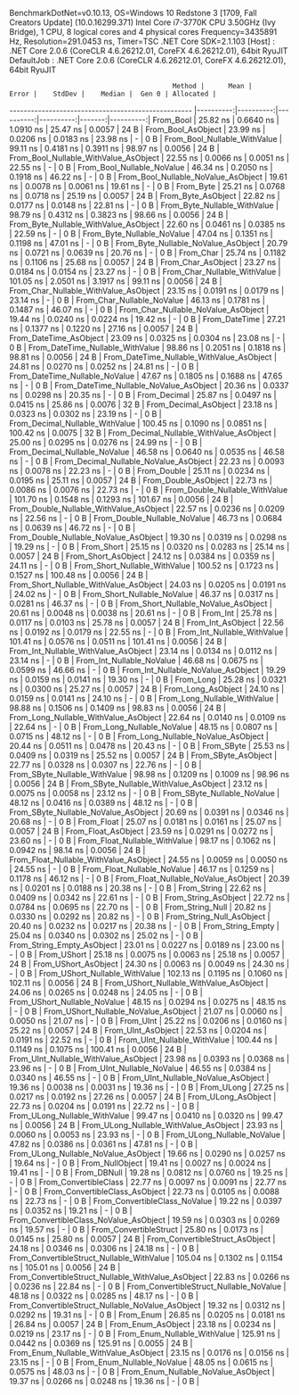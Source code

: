 
BenchmarkDotNet=v0.10.13, OS=Windows 10 Redstone 3 [1709, Fall Creators Update] (10.0.16299.371)
Intel Core i7-3770K CPU 3.50GHz (Ivy Bridge), 1 CPU, 8 logical cores and 4 physical cores
Frequency=3435891 Hz, Resolution=291.0453 ns, Timer=TSC
.NET Core SDK=2.1.103
  [Host]     : .NET Core 2.0.6 (CoreCLR 4.6.26212.01, CoreFX 4.6.26212.01), 64bit RyuJIT
  DefaultJob : .NET Core 2.0.6 (CoreCLR 4.6.26212.01, CoreFX 4.6.26212.01), 64bit RyuJIT


                                             Method |      Mean |     Error |    StdDev |    Median |  Gen 0 | Allocated |
--------------------------------------------------- |----------:|----------:|----------:|----------:|-------:|----------:|
                                          From_Bool |  25.82 ns | 0.6640 ns | 1.0910 ns |  25.47 ns | 0.0057 |      24 B |
                                 From_Bool_AsObject |  23.99 ns | 0.0206 ns | 0.0183 ns |  23.98 ns |      - |       0 B |
                       From_Bool_Nullable_WithValue |  99.11 ns | 0.4181 ns | 0.3911 ns |  98.97 ns | 0.0056 |      24 B |
              From_Bool_Nullable_WithValue_AsObject |  22.55 ns | 0.0066 ns | 0.0051 ns |  22.55 ns |      - |       0 B |
                         From_Bool_Nullable_NoValue |  46.34 ns | 0.2050 ns | 0.1918 ns |  46.22 ns |      - |       0 B |
                From_Bool_Nullable_NoValue_AsObject |  19.61 ns | 0.0078 ns | 0.0061 ns |  19.61 ns |      - |       0 B |
                                          From_Byte |  25.21 ns | 0.0768 ns | 0.0718 ns |  25.19 ns | 0.0057 |      24 B |
                                 From_Byte_AsObject |  22.82 ns | 0.0177 ns | 0.0148 ns |  22.81 ns |      - |       0 B |
                       From_Byte_Nullable_WithValue |  98.79 ns | 0.4312 ns | 0.3823 ns |  98.66 ns | 0.0056 |      24 B |
              From_Byte_Nullable_WithValue_AsObject |  22.60 ns | 0.0461 ns | 0.0385 ns |  22.59 ns |      - |       0 B |
                         From_Byte_Nullable_NoValue |  47.04 ns | 0.1351 ns | 0.1198 ns |  47.01 ns |      - |       0 B |
                From_Byte_Nullable_NoValue_AsObject |  20.79 ns | 0.0721 ns | 0.0639 ns |  20.76 ns |      - |       0 B |
                                          From_Char |  25.74 ns | 0.1182 ns | 0.1106 ns |  25.68 ns | 0.0057 |      24 B |
                                 From_Char_AsObject |  23.27 ns | 0.0184 ns | 0.0154 ns |  23.27 ns |      - |       0 B |
                       From_Char_Nullable_WithValue | 101.05 ns | 2.0501 ns | 3.1917 ns |  99.11 ns | 0.0056 |      24 B |
              From_Char_Nullable_WithValue_AsObject |  23.15 ns | 0.0191 ns | 0.0179 ns |  23.14 ns |      - |       0 B |
                         From_Char_Nullable_NoValue |  46.13 ns | 0.1781 ns | 0.1487 ns |  46.07 ns |      - |       0 B |
                From_Char_Nullable_NoValue_AsObject |  19.44 ns | 0.0240 ns | 0.0224 ns |  19.42 ns |      - |       0 B |
                                      From_DateTime |  27.21 ns | 0.1377 ns | 0.1220 ns |  27.16 ns | 0.0057 |      24 B |
                             From_DateTime_AsObject |  23.09 ns | 0.0325 ns | 0.0304 ns |  23.08 ns |      - |       0 B |
                   From_DateTime_Nullable_WithValue |  98.86 ns | 0.2051 ns | 0.1818 ns |  98.81 ns | 0.0056 |      24 B |
          From_DateTime_Nullable_WithValue_AsObject |  24.81 ns | 0.0270 ns | 0.0252 ns |  24.81 ns |      - |       0 B |
                     From_DateTime_Nullable_NoValue |  47.67 ns | 0.1805 ns | 0.1688 ns |  47.65 ns |      - |       0 B |
            From_DateTime_Nullable_NoValue_AsObject |  20.36 ns | 0.0337 ns | 0.0298 ns |  20.35 ns |      - |       0 B |
                                       From_Decimal |  25.87 ns | 0.0497 ns | 0.0415 ns |  25.86 ns | 0.0076 |      32 B |
                              From_Decimal_AsObject |  23.18 ns | 0.0323 ns | 0.0302 ns |  23.19 ns |      - |       0 B |
                    From_Decimal_Nullable_WithValue | 100.45 ns | 0.1090 ns | 0.0851 ns | 100.42 ns | 0.0075 |      32 B |
           From_Decimal_Nullable_WithValue_AsObject |  25.00 ns | 0.0295 ns | 0.0276 ns |  24.99 ns |      - |       0 B |
                      From_Decimal_Nullable_NoValue |  46.58 ns | 0.0640 ns | 0.0535 ns |  46.58 ns |      - |       0 B |
             From_Decimal_Nullable_NoValue_AsObject |  22.23 ns | 0.0093 ns | 0.0078 ns |  22.23 ns |      - |       0 B |
                                        From_Double |  25.11 ns | 0.0234 ns | 0.0195 ns |  25.11 ns | 0.0057 |      24 B |
                               From_Double_AsObject |  22.73 ns | 0.0086 ns | 0.0076 ns |  22.73 ns |      - |       0 B |
                     From_Double_Nullable_WithValue | 101.70 ns | 0.1548 ns | 0.1293 ns | 101.67 ns | 0.0056 |      24 B |
            From_Double_Nullable_WithValue_AsObject |  22.57 ns | 0.0236 ns | 0.0209 ns |  22.56 ns |      - |       0 B |
                       From_Double_Nullable_NoValue |  46.73 ns | 0.0684 ns | 0.0639 ns |  46.72 ns |      - |       0 B |
              From_Double_Nullable_NoValue_AsObject |  19.30 ns | 0.0319 ns | 0.0298 ns |  19.29 ns |      - |       0 B |
                                         From_Short |  25.15 ns | 0.0320 ns | 0.0283 ns |  25.14 ns | 0.0057 |      24 B |
                                From_Short_AsObject |  24.12 ns | 0.0384 ns | 0.0359 ns |  24.11 ns |      - |       0 B |
                      From_Short_Nullable_WithValue | 100.52 ns | 0.1723 ns | 0.1527 ns | 100.48 ns | 0.0056 |      24 B |
             From_Short_Nullable_WithValue_AsObject |  24.03 ns | 0.0205 ns | 0.0191 ns |  24.02 ns |      - |       0 B |
                        From_Short_Nullable_NoValue |  46.37 ns | 0.0317 ns | 0.0281 ns |  46.37 ns |      - |       0 B |
               From_Short_Nullable_NoValue_AsObject |  20.61 ns | 0.0048 ns | 0.0038 ns |  20.61 ns |      - |       0 B |
                                           From_Int |  25.78 ns | 0.0117 ns | 0.0103 ns |  25.78 ns | 0.0057 |      24 B |
                                  From_Int_AsObject |  22.56 ns | 0.0192 ns | 0.0179 ns |  22.55 ns |      - |       0 B |
                        From_Int_Nullable_WithValue | 101.41 ns | 0.0576 ns | 0.0511 ns | 101.41 ns | 0.0056 |      24 B |
               From_Int_Nullable_WithValue_AsObject |  23.14 ns | 0.0134 ns | 0.0112 ns |  23.14 ns |      - |       0 B |
                          From_Int_Nullable_NoValue |  46.68 ns | 0.0675 ns | 0.0599 ns |  46.66 ns |      - |       0 B |
                 From_Int_Nullable_NoValue_AsObject |  19.29 ns | 0.0159 ns | 0.0141 ns |  19.30 ns |      - |       0 B |
                                          From_Long |  25.28 ns | 0.0321 ns | 0.0300 ns |  25.27 ns | 0.0057 |      24 B |
                                 From_Long_AsObject |  24.10 ns | 0.0159 ns | 0.0141 ns |  24.10 ns |      - |       0 B |
                       From_Long_Nullable_WithValue |  98.88 ns | 0.1506 ns | 0.1409 ns |  98.83 ns | 0.0056 |      24 B |
              From_Long_Nullable_WithValue_AsObject |  22.64 ns | 0.0140 ns | 0.0109 ns |  22.64 ns |      - |       0 B |
                         From_Long_Nullable_NoValue |  48.15 ns | 0.0807 ns | 0.0715 ns |  48.12 ns |      - |       0 B |
                From_Long_Nullable_NoValue_AsObject |  20.44 ns | 0.0511 ns | 0.0478 ns |  20.43 ns |      - |       0 B |
                                         From_SByte |  25.53 ns | 0.0409 ns | 0.0319 ns |  25.52 ns | 0.0057 |      24 B |
                                From_SByte_AsObject |  22.77 ns | 0.0328 ns | 0.0307 ns |  22.76 ns |      - |       0 B |
                      From_SByte_Nullable_WithValue |  98.98 ns | 0.1209 ns | 0.1009 ns |  98.96 ns | 0.0056 |      24 B |
             From_SByte_Nullable_WithValue_AsObject |  23.12 ns | 0.0075 ns | 0.0058 ns |  23.12 ns |      - |       0 B |
                        From_SByte_Nullable_NoValue |  48.12 ns | 0.0416 ns | 0.0389 ns |  48.12 ns |      - |       0 B |
               From_SByte_Nullable_NoValue_AsObject |  20.69 ns | 0.0391 ns | 0.0346 ns |  20.68 ns |      - |       0 B |
                                         From_Float |  25.07 ns | 0.0181 ns | 0.0161 ns |  25.07 ns | 0.0057 |      24 B |
                                From_Float_AsObject |  23.59 ns | 0.0291 ns | 0.0272 ns |  23.60 ns |      - |       0 B |
                      From_Float_Nullable_WithValue |  98.17 ns | 0.1062 ns | 0.0942 ns |  98.14 ns | 0.0056 |      24 B |
             From_Float_Nullable_WithValue_AsObject |  24.55 ns | 0.0059 ns | 0.0050 ns |  24.55 ns |      - |       0 B |
                        From_Float_Nullable_NoValue |  46.17 ns | 0.1259 ns | 0.1178 ns |  46.12 ns |      - |       0 B |
               From_Float_Nullable_NoValue_AsObject |  20.39 ns | 0.0201 ns | 0.0188 ns |  20.38 ns |      - |       0 B |
                                        From_String |  22.62 ns | 0.0409 ns | 0.0342 ns |  22.61 ns |      - |       0 B |
                               From_String_AsObject |  22.72 ns | 0.0784 ns | 0.0695 ns |  22.70 ns |      - |       0 B |
                                   From_String_Null |  20.82 ns | 0.0330 ns | 0.0292 ns |  20.82 ns |      - |       0 B |
                          From_String_Null_AsObject |  20.40 ns | 0.0232 ns | 0.0217 ns |  20.38 ns |      - |       0 B |
                                  From_String_Empty |  25.04 ns | 0.0340 ns | 0.0302 ns |  25.02 ns |      - |       0 B |
                         From_String_Empty_AsObject |  23.01 ns | 0.0227 ns | 0.0189 ns |  23.00 ns |      - |       0 B |
                                        From_UShort |  25.18 ns | 0.0075 ns | 0.0063 ns |  25.18 ns | 0.0057 |      24 B |
                               From_UShort_AsObject |  24.30 ns | 0.0063 ns | 0.0049 ns |  24.30 ns |      - |       0 B |
                     From_UShort_Nullable_WithValue | 102.13 ns | 0.1195 ns | 0.1060 ns | 102.11 ns | 0.0056 |      24 B |
            From_UShort_Nullable_WithValue_AsObject |  24.06 ns | 0.0265 ns | 0.0248 ns |  24.05 ns |      - |       0 B |
                       From_UShort_Nullable_NoValue |  48.15 ns | 0.0294 ns | 0.0275 ns |  48.15 ns |      - |       0 B |
              From_UShort_Nullable_NoValue_AsObject |  21.07 ns | 0.0060 ns | 0.0050 ns |  21.07 ns |      - |       0 B |
                                          From_UInt |  25.22 ns | 0.0206 ns | 0.0160 ns |  25.22 ns | 0.0057 |      24 B |
                                 From_UInt_AsObject |  22.53 ns | 0.0204 ns | 0.0191 ns |  22.52 ns |      - |       0 B |
                       From_UInt_Nullable_WithValue | 100.44 ns | 0.1149 ns | 0.1075 ns | 100.41 ns | 0.0056 |      24 B |
              From_UInt_Nullable_WithValue_AsObject |  23.98 ns | 0.0393 ns | 0.0368 ns |  23.96 ns |      - |       0 B |
                         From_UInt_Nullable_NoValue |  46.55 ns | 0.0384 ns | 0.0340 ns |  46.55 ns |      - |       0 B |
                From_UInt_Nullable_NoValue_AsObject |  19.36 ns | 0.0038 ns | 0.0031 ns |  19.36 ns |      - |       0 B |
                                         From_ULong |  27.25 ns | 0.0217 ns | 0.0192 ns |  27.26 ns | 0.0057 |      24 B |
                                From_ULong_AsObject |  22.73 ns | 0.0204 ns | 0.0191 ns |  22.72 ns |      - |       0 B |
                      From_ULong_Nullable_WithValue |  99.47 ns | 0.0410 ns | 0.0320 ns |  99.47 ns | 0.0056 |      24 B |
             From_ULong_Nullable_WithValue_AsObject |  23.93 ns | 0.0060 ns | 0.0053 ns |  23.93 ns |      - |       0 B |
                        From_ULong_Nullable_NoValue |  47.82 ns | 0.0386 ns | 0.0361 ns |  47.81 ns |      - |       0 B |
               From_ULong_Nullable_NoValue_AsObject |  19.66 ns | 0.0290 ns | 0.0257 ns |  19.64 ns |      - |       0 B |
                                    From_NullObject |  19.41 ns | 0.0027 ns | 0.0024 ns |  19.41 ns |      - |       0 B |
                                        From_DBNull |  19.28 ns | 0.0812 ns | 0.0760 ns |  19.25 ns |      - |       0 B |
                              From_ConvertibleClass |  22.77 ns | 0.0097 ns | 0.0091 ns |  22.77 ns |      - |       0 B |
                     From_ConvertibleClass_AsObject |  22.73 ns | 0.0105 ns | 0.0088 ns |  22.73 ns |      - |       0 B |
                      From_ConvertibleClass_NoValue |  19.22 ns | 0.0397 ns | 0.0352 ns |  19.21 ns |      - |       0 B |
             From_ConvertibleClass_NoValue_AsObject |  19.59 ns | 0.0303 ns | 0.0269 ns |  19.57 ns |      - |       0 B |
                             From_ConvertibleStruct |  25.80 ns | 0.0173 ns | 0.0145 ns |  25.80 ns | 0.0057 |      24 B |
                    From_ConvertibleStruct_AsObject |  24.18 ns | 0.0346 ns | 0.0306 ns |  24.18 ns |      - |       0 B |
          From_ConvertibleStruct_Nullable_WithValue | 105.04 ns | 0.1302 ns | 0.1154 ns | 105.01 ns | 0.0056 |      24 B |
 From_ConvertibleStruct_Nullable_WithValue_AsObject |  22.83 ns | 0.0266 ns | 0.0236 ns |  22.84 ns |      - |       0 B |
            From_ConvertibleStruct_Nullable_NoValue |  48.18 ns | 0.0322 ns | 0.0285 ns |  48.17 ns |      - |       0 B |
   From_ConvertibleStruct_Nullable_NoValue_AsObject |  19.32 ns | 0.0312 ns | 0.0292 ns |  19.31 ns |      - |       0 B |
                                          From_Enum |  26.85 ns | 0.0205 ns | 0.0181 ns |  26.84 ns | 0.0057 |      24 B |
                                 From_Enum_AsObject |  23.18 ns | 0.0234 ns | 0.0219 ns |  23.17 ns |      - |       0 B |
                       From_Enum_Nullable_WithValue | 125.91 ns | 0.0442 ns | 0.0369 ns | 125.91 ns | 0.0055 |      24 B |
              From_Enum_Nullable_WithValue_AsObject |  23.15 ns | 0.0176 ns | 0.0156 ns |  23.15 ns |      - |       0 B |
                         From_Enum_Nullable_NoValue |  48.05 ns | 0.0615 ns | 0.0575 ns |  48.03 ns |      - |       0 B |
                From_Enum_Nullable_NoValue_AsObject |  19.37 ns | 0.0266 ns | 0.0248 ns |  19.36 ns |      - |       0 B |
